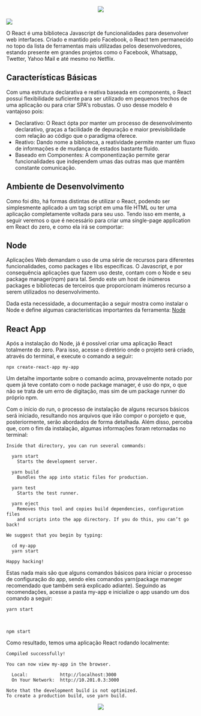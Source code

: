<div align="center">
 <img src="https://user-images.githubusercontent.com/61476935/145215309-c29e1f65-94c4-4a72-b41b-c90666210213.png">
</div>

<br>

<img src="https://img.shields.io/static/v1?label=React&message=Library&color=blue&style=for-the-badge&logo=React"/>


O React é uma biblioteca Javascript de funcionalidades para desenvolver web interfaces. Criado e mantido pelo Facebook, o React tem permanecido no topo da lista de ferramentas mais utilizadas pelos desenvolvedores, estando presente em grandes projetos como o Facebook, Whatsapp, Twetter, Yahoo Mail e até mesmo no Netflix.


<h2>Características Básicas</h2>


Com uma estrutura declarativa e reativa baseada em components, o React possui flexibilidade suficiente para ser utilizado em pequenos trechos de uma aplicação ou para criar SPA's robustas. O uso desse modelo é vantajoso pois:


- Declarativo: O React ópta por manter um processo de desenvolvimento declarativo, graças a facilidade de depuração e maior previsibilidade com relação ao código que o paradigma oferece.
- Reativo: Dando nome a biblioteca, a reatividade permite manter um fluxo de informações e de mudança de estados bastante fluido.
- Baseado em Componentes: A componentização permite gerar funcionalidades que independem umas das outras mas que mantêm constante comunicação.


<h2>Ambiente de Desenvolvimento</h2>


Como foi dito, há formas distintas de utilizar o React, podendo ser simplesmente aplicado a um tag script em uma file HTML ou ter uma aplicação completamente voltada para seu uso. Tendo isso em mente, a seguir veremos o que é necessário para criar uma single-page application em React do zero, e como ela irá se comportar:


<h2>Node</h2>


Aplicações Web demandam o uso de uma série de recursos para diferentes funcionalidades, como packages e libs específicas. O Javascript, e por consequência aplicações que fazem uso deste, contam com o Node e seu package manager(npm) para tal. Sendo este um host de inúmeros packages e bibliotecas de terceiros que proporcionam inúmeros recurso a serem utilizados no desenvolvimento. 

Dada esta necessidade, a documentação a seguir mostra como instalar o Node e define algumas características importantes da ferramenta: [Node](https://github.com/VictorSantos12/Node.js)


<h2>React App</h2>


Após a instalação do Node, já é possível criar uma aplicação React totalmente do zero. Para isso, acesse o diretório onde o projeto será criado, através do terminal, e execute o comando a seguir:

    
    npx create-react-app my-app


Um detalhe importante sobre o comando acima, provavelmente notado por quem já teve contato com o node package manager, é uso do npx, o que não se trata de um erro de digitação, mas sim de um package runner do próprio npm. 

Com o início do run, o processo de instalação de alguns recursos básicos será iniciado, resultando nos arquivos que irão compor o porojeto e que, posteriormente, serão abordados de forma detalhada. Além disso, perceba que, com o fim da instalação, algumas informações foram retornadas no terminal:


    Inside that directory, you can run several commands:
    
      yarn start
        Starts the development server.
    
      yarn build
        Bundles the app into static files for production.
    
      yarn test
        Starts the test runner.
    
      yarn eject
        Removes this tool and copies build dependencies, configuration files
        and scripts into the app directory. If you do this, you can’t go back!
    
    We suggest that you begin by typing:
    
      cd my-app
      yarn start
    
    Happy hacking!


Estas nada mais são que alguns comandos básicos para iniciar o processo de configuração do app, sendo eles comandos yarn(package maneger recomendado que também será explicado adiante). Seguindo as recomendações, acesse a pasta my-app e inicialize o app usando um dos comando a seguir:


    yarn start

<br>

    npm start 


Como resultado, temos uma aplicação React rodando localmente:


    Compiled successfully!
    
    You can now view my-app in the browser.
    
      Local:            http://localhost:3000
      On Your Network:  http://10.201.0.3:3000
    
    Note that the development build is not optimized.
    To create a production build, use yarn build.


<div align="center">
  <img src="https://user-images.githubusercontent.com/61476935/145259691-53cd2714-5c28-4c35-a913-9df01103c4b3.gif">
</div>
